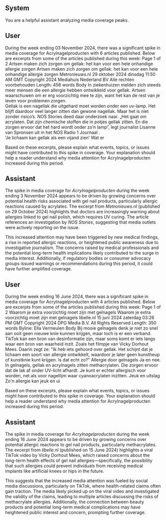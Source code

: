 ## System

You are a helpful assistant analyzing media coverage peaks.

## User


During the week ending 03 November 2024, there was a significant spike in media coverage for Acrylnagelproducten with 6 articles published.
Below are excerpts from some of the articles published during this week:
Page 1 of 2
Artsen maken zich zorgen om gellak: het kan voor een hele onhandige allergie zorgen
Artsen maken zich zorgen om gellak: het kan voor een hele onhandige 
allergie zorgen
Metronieuws.nl
29 oktober 2024 dinsdag 11:50 AM GMT
Copyright 2024 Mediahuis Nederland BV Alle rechten voorbehouden
Length: 458 words
Body
In ziekenhuizen melden zich steeds meer mensen die een allergie hebben ontwikkeld voor gellak. Artsen 
waarschuwen om er erg voorzichtig mee te zijn, want het kan de rest van je leven voor problemen zorgen.  
Gellak is  een nagellak  die uitgehard moet worden onder een uv-lamp. Het blijft daardoor veel langer zitten dan 
gewone nagellak. Maar het is niet zonder risico’s.  NOS Stories  deed daar onderzoek naar. „Het gaat om 
acrylaten. Dat zijn chemische stoffen die in potjes gellak zitten. En die zorgen ervoor dat het hard wordt onder zo’n 
lamp”, legt journalist Lisanne van Spronsen uit in het  NOS Radio 1 Journaal .  
‘Je lichaam kan gellak als een vijand zien’ 
Wat er 

Based on these excerpts, please explain what events, topics, or issues might have contributed to this spike in coverage. Your explanation should help a reader understand why media attention for Acrylnagelproducten increased during this period.
        

## Assistant

The spike in media coverage for *Acrylnagelproducten* during the week ending 3 November 2024 appears to be driven by growing concerns over potential health risks associated with gel nail products, particularly allergic reactions caused by acrylates. The excerpt from *Metronieuws.nl* (published on 29 October 2024) highlights that doctors are increasingly warning about allergies linked to gel nail polish, which requires UV curing. The article references an investigation by *NOS Stories*, suggesting that media outlets were actively reporting on the issue.

This increased attention may have been triggered by new medical findings, a rise in reported allergic reactions, or heightened public awareness due to investigative journalism. The concerns raised by medical professionals and the potential long-term health implications likely contributed to the surge in media interest. Additionally, if regulatory bodies or consumer advocacy groups issued warnings or recommendations during this period, it could have further amplified coverage.

## User


During the week ending 16 June 2024, there was a significant spike in media coverage for Acrylnagelproducten with 4 articles published.
Below are excerpts from some of the articles published during this week:
Page 1 of 2
Waarom je extra voorzichtig moet zijn met gelnagels
Waarom je extra voorzichtig moet zijn met gelnagels
libelle.nl
15 juni 2024 zaterdag 03:26 PM GMT
Copyright 2024 DPG Media B.V. All Rights Reserved
Length: 350 words
Byline: Ella Vermeulen
Body
Bij mooie gelnagels denk je niet zo snel aan ooit geen nieuwe knie kunnen krijgen, maar toch is er een verband.
TikTok kan een bron van desinformatie zijn, maar soms komt er iets langs waar een bron van waarheid inzit. Zoals 
het filmpje van Vicky Dorhout Mees.
Daarin zegt ze: "Ik heb iets gehoord over gellak. Het schijnt dat je lichaam een soort van allergie ontwikkelt, 
waardoor je later geen kunstheup of kunstknie kunt krijgen. Is dat echt zo?"
Allergie door gelnagels
Ja en nee. In  gelnagels, gellak en acrylnagels zitten methacrylaten. Die zorgen ervoor dat de lak af onder UV-licht 
afhardt. Je kunt er echter allergisch voor worden, net als voor nagellijm waar cyanoacrylaten inzitten.
Jeuk en uitslag
Zo'n allergie kan jeuk en ui

Based on these excerpts, please explain what events, topics, or issues might have contributed to this spike in coverage. Your explanation should help a reader understand why media attention for Acrylnagelproducten increased during this period.
        

## Assistant

The spike in media coverage for *Acrylnagelproducten* during the week ending 16 June 2024 appears to be driven by growing concerns over potential allergic reactions to gel nail products, particularly methacrylates. The excerpt from *libelle.nl* (published on 15 June 2024) highlights a viral TikTok video by Vicky Dorhout Mees, which raised concerns about the long-term health effects of gel nail allergies—specifically, the possibility that such allergies could prevent individuals from receiving medical implants like artificial knees or hips in the future.

This suggests that the increased media attention was fueled by social media discussions, particularly on TikTok, where health-related claims often gain traction. The media likely picked up on the viral video and investigated the validity of the claims, leading to multiple articles discussing the risks of methacrylate allergies. Additionally, the connection between beauty products and potential long-term medical complications may have heightened public interest and concern, prompting further coverage.

